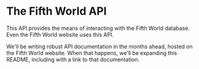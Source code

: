 # The Fifth World API

This API provides the means of interacting with the Fifth World database. Even the Fifth World website uses this API.

We'll be writing robust API documentation in the months ahead, hosted on the Fifth World website. When that happens, we'll be expanding this README, including with a link to that documentation.
